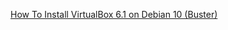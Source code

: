 [How To Install VirtualBox 6.1 on Debian 10 (Buster)](https://www.linuxtechi.com/how-to-install-ansible-on-ubuntu/)